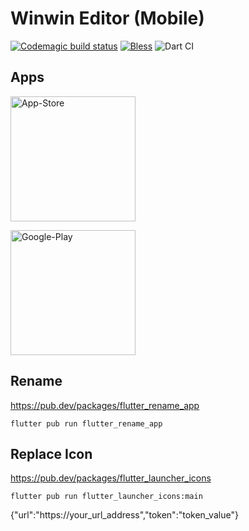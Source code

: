 # Winwin Editor (Mobile)

[![Codemagic build status](https://api.codemagic.io/apps/5e9340750fc3d4adff6f0eda/5e9340750fc3d4adff6f0ed9/status_badge.svg)](https://codemagic.io/apps/5e9340750fc3d4adff6f0eda/5e9340750fc3d4adff6f0ed9/latest_build)
[![Bless](https://cdn.rawgit.com/LunaGao/BlessYourCodeTag/master/tags/alpaca.svg)](http://lunagao.github.io/BlessYourCodeTag/)
![Dart CI](https://github.com/maomishen/winwin-hexo-editor-mobile/workflows/Dart%20CI/badge.svg?branch=master)

## Apps
<a href="https://apps.apple.com/us/app/id1507682667"><img src="https://github.com/maomishen/winwin-hexo-editor-mobile/blob/master/.github/app-store-badge.png" width="200" alt="App-Store"/></a>

<a href="https://play.google.com/store/apps/details?id=com.maomishen.wheditor"><img src="https://github.com/maomishen/winwin-hexo-editor-mobile/blob/master/.github/google-play-badge.png" width="200" alt="Google-Play"/></a>

## Rename
https://pub.dev/packages/flutter_rename_app
```
flutter pub run flutter_rename_app
```

## Replace Icon
https://pub.dev/packages/flutter_launcher_icons
```
flutter pub run flutter_launcher_icons:main
```

{"url":"https://your_url_address","token":"token_value"}
